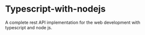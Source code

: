 # Typescript-with-nodejs
A complete rest API implementation for the web development with typescript and node js.
